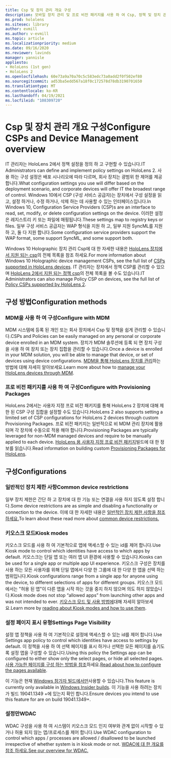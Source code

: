 ```yaml
---
title: Csp 및 장치 관리 개요 구성
description: 모바일 장치 관리 및 프로 비전 패키지를 사용 하 여 Csp, 정책 및 장치 관리를 구성 하는 방법을 알아봅니다.
ms.prod: hololens
ms.sitesec: library
author: evmill
ms.author: v-evmill
ms.topic: article
ms.localizationpriority: medium
ms.date: 09/16/2020
ms.reviewer: lavinds
manager: yannisle
appliesto:
- HoloLens (1st gen)
- HoloLens 2
ms.openlocfilehash: 60e73a9a70a70c5c583edc73a0add2f0f502ef80
ms.sourcegitcommit: ad53ba5edd567a18f0c172578d78db3190701650
ms.translationtype: MT
ms.contentlocale: ko-KR
ms.lasthandoff: 04/19/2021
ms.locfileid: "108309720"
---
```

# <a name="configure-csps-and-device-management-overview"></a><span data-ttu-id="0734c-103">Csp 및 장치 관리 개요 구성</span><span class="sxs-lookup"><span data-stu-id="0734c-103">Configure CSPs and Device Management overview</span></span>

<span data-ttu-id="0734c-104">IT 관리자는 HoloLens 2에서 정책 설정을 정의 하 고 구현할 수 있습니다.</span><span class="sxs-lookup"><span data-stu-id="0734c-104">IT Administrators can define and implement policy settings on HoloLens 2.</span></span> <span data-ttu-id="0734c-105">사용 하는 구성 설정은 배포 시나리오에 따라 다르며, 회사 장치는 광범위 한 제어를 제공 합니다.</span><span class="sxs-lookup"><span data-stu-id="0734c-105">What configuration settings you use will differ based on the deployment scenario, and corporate devices will offer IT the broadest range of control.</span></span> <span data-ttu-id="0734c-106">Windows 10에서 CSP (구성 서비스 공급자)는 장치에서 구성 설정을 읽고, 설정 하거나, 수정 하거나, 삭제 하는 데 사용할 수 있는 인터페이스입니다.</span><span class="sxs-lookup"><span data-stu-id="0734c-106">In Windows 10, Configuration Service Providers (CSP)s are an interface to read, set, modify, or delete configuration settings on the device.</span></span> <span data-ttu-id="0734c-107">이러한 설정은 레지스트리 키 또는 파일에 매핑됩니다.</span><span class="sxs-lookup"><span data-stu-id="0734c-107">These settings map to registry keys or files.</span></span> <span data-ttu-id="0734c-108">일부 구성 서비스 공급자는 WAP 형식을 지원 하 고, 일부 지원 SyncML를 지원 하 고, 둘 다 지원 합니다.</span><span class="sxs-lookup"><span data-stu-id="0734c-108">Some configuration service providers support the WAP format, some support SyncML, and some support both.</span></span>

<span data-ttu-id="0734c-109">Windows 10 Holographic 장치 관리 Csp에 대 한 자세한 내용은 [HoloLens 장치에서 지원 되는 csp](https://docs.microsoft.com/windows/client-management/mdm/configuration-service-provider-reference#hololens)의 전체 목록을 참조 하세요.</span><span class="sxs-lookup"><span data-stu-id="0734c-109">For more information about Windows 10 Holographic device management CSPs, see the full list of [CSPs supported in HoloLens devices](https://docs.microsoft.com/windows/client-management/mdm/configuration-service-provider-reference#hololens).</span></span>
<span data-ttu-id="0734c-110">IT 관리자는 장치에서 정책 CSP를 관리할 수 있으며 [HoloLens 2에서 지원 되는 정책 csp](https://docs.microsoft.com/windows/client-management/mdm/policy-csps-supported-by-hololens2)의 전체 목록을 볼 수도 있습니다.</span><span class="sxs-lookup"><span data-stu-id="0734c-110">IT Administrators can also manage Policy CSP on devices, see the full list of [Policy CSPs supported by HoloLens 2](https://docs.microsoft.com/windows/client-management/mdm/policy-csps-supported-by-hololens2).</span></span>

## <a name="configuration-methods"></a><span data-ttu-id="0734c-111">구성 방법</span><span class="sxs-lookup"><span data-stu-id="0734c-111">Configuration methods</span></span>

### <a name="configure-with-mdm"></a><span data-ttu-id="0734c-112">MDM을 사용 하 여 구성</span><span class="sxs-lookup"><span data-stu-id="0734c-112">Configure with MDM</span></span>

<span data-ttu-id="0734c-113">MDM 시스템에 등록 된 개인 또는 회사 장치에서 Csp 및 정책을 쉽게 관리할 수 있습니다.</span><span class="sxs-lookup"><span data-stu-id="0734c-113">CSPs and Policies can be easily managed on any personal or corporate device enrolled in an MDM system.</span></span> <span data-ttu-id="0734c-114">장치가 MDM 솔루션에 등록 되 면 장치 구성을 사용 하 여 장치 또는 장치 집합을 관리할 수 있습니다.</span><span class="sxs-lookup"><span data-stu-id="0734c-114">Once a device is enrolled in your MDM solution, you will be able to manage that device, or set of devices using device configurations.</span></span> <span data-ttu-id="0734c-115">[MDM을 통해 HoloLens 장치를 관리](hololens-mdm-configure.md)하는 방법에 대해 자세히 알아보세요.</span><span class="sxs-lookup"><span data-stu-id="0734c-115">Learn more about how to [manage your HoloLens devices through MDM](hololens-mdm-configure.md).</span></span>

### <a name="configure-with-provisioning-packages"></a><span data-ttu-id="0734c-116">프로 비전 패키지를 사용 하 여 구성</span><span class="sxs-lookup"><span data-stu-id="0734c-116">Configure with Provisioning Packages</span></span>

<span data-ttu-id="0734c-117">HoloLens 2에서는 사용자 지정 프로 비전 패키지를 통해 HoloLens 2 장치에 대해 제한 된 CSP 구성 집합을 설정할 수도 있습니다.</span><span class="sxs-lookup"><span data-stu-id="0734c-117">HoloLens 2 also supports setting a limited set of CSP configurations for HoloLens 2 devices through custom Provisioning Packages.</span></span> <span data-ttu-id="0734c-118">프로 비전 패키지는 일반적으로 비 MDM 관리 장치에 활용 되며 각 장치에 수동으로 적용 해야 합니다.</span><span class="sxs-lookup"><span data-stu-id="0734c-118">Provisioning Packages are typically leveraged for non-MDM managed devices and require to be manually applied to each device.</span></span> <span data-ttu-id="0734c-119">[HoloLens 용 사용자 지정 프로 비전 패키지](https://docs.microsoft.com/hololens/hololens-provisioning)빌드에 대 한 정보를 읽습니다.</span><span class="sxs-lookup"><span data-stu-id="0734c-119">Read information on building custom [Provisioning Packages for HoloLens](https://docs.microsoft.com/hololens/hololens-provisioning).</span></span>

## <a name="configurations"></a><span data-ttu-id="0734c-120">구성</span><span class="sxs-lookup"><span data-stu-id="0734c-120">Configurations</span></span>

### <a name="common-device-restrictions"></a><span data-ttu-id="0734c-121">일반적인 장치 제한 사항</span><span class="sxs-lookup"><span data-stu-id="0734c-121">Common device restrictions</span></span>

<span data-ttu-id="0734c-122">일부 장치 제한은 간단 하 고 장치에 대 한 기능 또는 연결을 사용 하지 않도록 설정 합니다.</span><span class="sxs-lookup"><span data-stu-id="0734c-122">Some device restrictions are as simple and disabling a functionality or connection to the device.</span></span> <span data-ttu-id="0734c-123">이에 대 한 자세한 내용은 [일반적인 장치 제한 사항을 참조 하세요.](hololens-common-device-restrictions.md)</span><span class="sxs-lookup"><span data-stu-id="0734c-123">To learn about these read more about [common device restrictions.](hololens-common-device-restrictions.md)</span></span>

### <a name="kiosk-modes"></a><span data-ttu-id="0734c-124">키오스크 모드</span><span class="sxs-lookup"><span data-stu-id="0734c-124">Kiosk modes</span></span>

<span data-ttu-id="0734c-125">키오스크 모드를 사용 하 여 기본적으로 앱에 액세스할 수 있는 id를 제어 합니다.</span><span class="sxs-lookup"><span data-stu-id="0734c-125">Use Kiosk mode to control which identities have access to which apps by default.</span></span> <span data-ttu-id="0734c-126">키오스크는 단일 앱 또는 여러 앱 UI 환경에 사용할 수 있습니다.</span><span class="sxs-lookup"><span data-stu-id="0734c-126">Kiosks can be used for a single app or multiple app UI experience.</span></span> <span data-ttu-id="0734c-127">키오스크 구성은 장치를 사용 하는 모든 사용자를 위해 단일 앱에서 다양 한 그룹에 대 한 다양 한 앱을 선택 하는 범위입니다.</span><span class="sxs-lookup"><span data-stu-id="0734c-127">Kiosk configurations range from a single app for anyone using the device, to different selections of apps for different groups.</span></span> <span data-ttu-id="0734c-128">키오스크 모드에서는 "허용 된 앱"이 다른 앱을 시작 하는 것을 중지 하지 않으며 의도 하지 않았습니다.</span><span class="sxs-lookup"><span data-stu-id="0734c-128">Kiosk mode does not stop “allowed apps” from launching other apps and was not intended to ever.</span></span> <span data-ttu-id="0734c-129">[키오스크 모드 및 사용 방법에](hololens-kiosk.md)대해 자세히 알아보세요.</span><span class="sxs-lookup"><span data-stu-id="0734c-129">Learn more by [reading about Kiosk modes and how to use them](hololens-kiosk.md).</span></span>

### <a name="settings-page-visibility"></a><span data-ttu-id="0734c-130">설정 페이지 표시 유형</span><span class="sxs-lookup"><span data-stu-id="0734c-130">Settings Page Visibility</span></span>

<span data-ttu-id="0734c-131">설정 앱 정책을 사용 하 여 기본적으로 설정에 액세스할 수 있는 id를 제어 합니다.</span><span class="sxs-lookup"><span data-stu-id="0734c-131">Use Settings app policy to control which identities have access to settings by default.</span></span> <span data-ttu-id="0734c-132">이 정책을 사용 하 여 선택 페이지를 표시 하거나 선택한 모든 페이지를 숨기도록 설정 앱을 구성할 수 있습니다.</span><span class="sxs-lookup"><span data-stu-id="0734c-132">Using this policy the Settings app can be configured to either show only the select pages, or hide all selected pages.</span></span> <span data-ttu-id="0734c-133">[사용 가능한 페이지를 구성 하는 방법을 참조](settings-uri-list.md)하세요.</span><span class="sxs-lookup"><span data-stu-id="0734c-133">[Read about how to configure the pages available](settings-uri-list.md).</span></span>

<span data-ttu-id="0734c-134">이 기능은 현재 [Windows 참가자 빌드에서만](hololens-insider.md)사용할 수 있습니다.</span><span class="sxs-lookup"><span data-stu-id="0734c-134">This feature is currently only available in [Windows Insider builds](hololens-insider.md).</span></span> <span data-ttu-id="0734c-135">이 기능을 사용 하려는 장치가 빌드 19041.1349 +에 있는지 확인 합니다.</span><span class="sxs-lookup"><span data-stu-id="0734c-135">Ensure devices you intend to use this feature for are on build 19041.1349+.</span></span>

### <a name="wdac"></a><span data-ttu-id="0734c-136">설정만</span><span class="sxs-lookup"><span data-stu-id="0734c-136">WDAC</span></span>

<span data-ttu-id="0734c-137">WDAC 구성을 사용 하 여 시스템이 키오스크 모드 인지 여부와 관계 없이 시작할 수 있거나 허용 되지 않는 앱/프로세스를 제어 합니다.</span><span class="sxs-lookup"><span data-stu-id="0734c-137">Use WDAC configuration to control which apps / processes are allowed / disallowed to be launched irrespective of whether system is in kiosk mode or not.</span></span>
[<span data-ttu-id="0734c-138">WDAC에 대 한 개요를 참조 하세요.</span><span class="sxs-lookup"><span data-stu-id="0734c-138">See our overview for WDAC.</span></span>](windows-defender-application-control-wdac.md)
